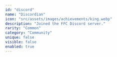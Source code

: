 ```yaml
---
id: "discord"
name: "Discordian"
icon: "src/assets/images/achievements/king.webp"
description: "Joined the FFC Discord server."
rarity: "Common"
category: "Community"
unique: false
visible: false
enabled: true
---
```

